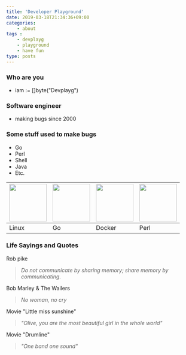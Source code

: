 ```yaml
---
title: 'Developer Playground'
date: 2019-03-18T21:34:36+09:00
categories:
    - about
tags : 
    - devplayg
    - playground
    - have fun
type: posts
---
```


### **Who are you**

* iam := []byte("Devplayg")

### **Software engineer**

* making bugs since 2000

### **Some stuff used to make bugs**

* Go
* Perl
* Shell
* Java
* Etc.

|<img src="/img/about/linux.png" height="100">|<img src="/img/gopher.png" height="100">|<img src="/img/about/docker.png" height="100">|<img src="/img/about/perl.png" height="100">|
|---|---|---|---|
|Linux|Go|Docker|Perl|

### **Life Sayings and Quotes**

Rob pike

> *Do not communicate by sharing memory; share memory by communicating.*

Bob Marley & The Wailers

> *No woman, no cry*

Movie "Little miss sunshine"

> *"Olive, you are the most beautiful girl in the whole world"*

Movie "Drumline"

> *"One band one sound"*



 
